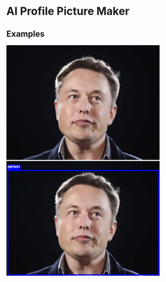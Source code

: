 # AI Profile Picture Maker

## Examples
<p>
<img width="400" src="https://raw.githubusercontent.com/mburakerman/ai-profile-picture-maker/master/assets/examples/elon-musk.jpeg" />
<img width="400" src="https://raw.githubusercontent.com/mburakerman/ai-profile-picture-maker/master/assets/examples/elon-musk-ai.png" />
 </p>
